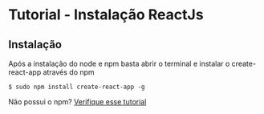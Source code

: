 # Tutorial - Instalação ReactJs

## Instalação

Após a instalação do node e npm basta abrir o terminal e instalar o create-react-app através do npm

```shellscript
$ sudo npm install create-react-app -g
```

Não possui o npm? [Verifique esse tutorial](https://github.com/lifuesc/minicurso-blockchain/tree/main/Ferramentas/node)
